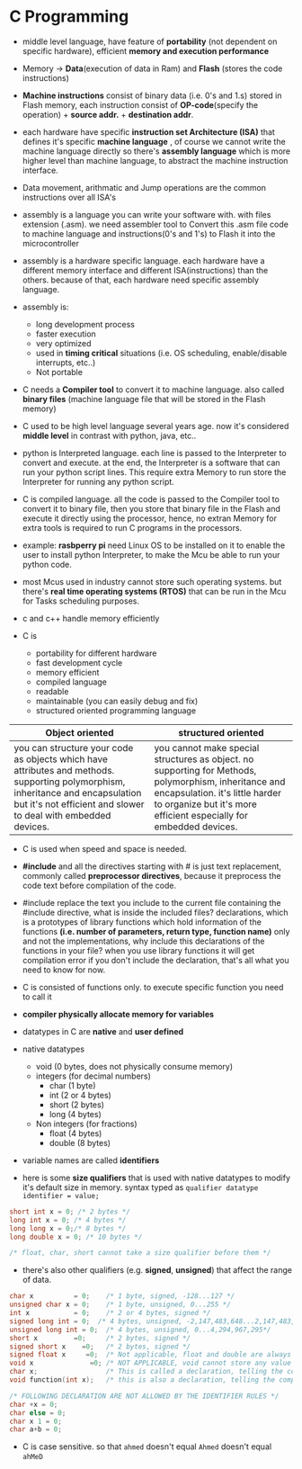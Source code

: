 # C Programming

* middle level language, have feature of **portability** (not dependent on specific hardware), efficient **memory and execution performance**

* Memory -> **Data**(execution of data in Ram) and **Flash** (stores the code instructions)

* **Machine instructions** consist of binary data (i.e. 0's and 1.s) stored in Flash memory, each instruction consist of **OP-code**(specify the operation) + **source addr.** + **destination addr**.

* each hardware have specific **instruction set Architecture (ISA)** that defines it's specific **machine language** , of course we cannot write the machine language directly so there's **assembly language** which is more higher level than machine language, to abstract the machine instruction interface.

* Data movement, arithmatic and Jump operations are the common instructions over all ISA's

* assembly is a language you can write your software with. with files extension (.asm). we need assembler tool to Convert this .asm file code to machine language and instructions(0's and 1's) to Flash it into the microcontroller

* assembly is a hardware specific language. each hardware have a different memory interface and different ISA(instructions) than the others. because of that, each hardware need specific assembly language.

* assembly is:
    * long development process
    * faster execution
    * very optimized
    * used in **timing critical** situations (i.e. OS scheduling, enable/disable interrupts, etc..)
    * Not portable

* C needs a **Compiler tool** to convert it to machine language. also called **binary files** (machine language file that will be stored in the Flash memory)

* C used to be high level language several years age. now it's considered **middle level** in contrast with python, java, etc..

* python is Interpreted language. each line is passed to the Interpreter to convert and execute. at the end, the Interpreter is a software that can run your python script lines. This require extra Memory to run store the Interpreter for running any python script.

* C is compiled language. all the code is passed to the Compiler tool to convert it to binary file, then you store that binary file in the Flash and execute it directly using the processor, hence, no extran Memory for extra tools is required to run C programs in the processors.

* example: **rasbperry pi** need Linux OS to be installed on it to enable the user to install python Interpreter, to make the Mcu be able to run your python code.

* most Mcus used in industry cannot store such operating systems. but there's **real time operating systems (RTOS)** that can be run in the Mcu for Tasks scheduling purposes.

* c and c++ handle memory efficiently 

* C is
    * portability for different hardware
    * fast development cycle
    * memory efficient
    * compiled language
    * readable
    * maintainable (you can easily debug and fix)
    * structured oriented programming language

Object oriented | structured oriented
---------------|-------------------------
you can structure your code as objects which have attributes and methods. supporting polymorphism, inheritance and encapsulation but it's not efficient and slower to deal with embedded devices. | you cannot make special structures as object. no supporting for Methods, polymorphism, inheritance and encapsulation. it's little harder to organize but it's more efficient especially for embedded devices.

* C is used when speed and space is needed.

* **#include** and all the directives starting with # is just text replacement, commonly called **preprocessor directives**, because it preprocess the code text before compilation of the code.

* #include replace the text you include to the current file containing the #include directive, what is inside the included files? declarations, which is a prototypes of library functions which hold information of the functions **(i.e. number of parameters, return type, function name)** only and not the implementations, why include this declarations of the functions in your file? when you use library functions it will get compilation error if you don't include the declaration, that's all what you need to know for now.

* C is consisted of functions only. to execute specific function you need to call it

* **compiler physically allocate memory for variables**

* datatypes in C are **native** and **user defined** 

* native datatypes
    * void (0 bytes, does not physically consume memory)
    * integers (for decimal numbers)
        * char  (1 byte)
        * int   (2 or 4 bytes)
        * short (2 bytes)
        * long  (4 bytes)
    * Non integers (for fractions)
        * float (4 bytes)
        * double (8 bytes)

* variable names are called **identifiers** 

* here is some **size qualifiers** that is used with native datatypes to modify it's default size in memory. syntax typed as ```qualifier datatype identifier = value;```
```c
short int x = 0; /* 2 bytes */
long int x = 0; /* 4 bytes */
long long x = 0;/* 8 bytes */
long double x = 0; /* 10 bytes */

/* float, char, short cannot take a size qualifier before them */

```

* there's also other qualifiers (e.g. **signed**, **unsigned**) that affect the range of data.

```c
char x          = 0;    /* 1 byte, signed, -128...127 */
unsigned char x = 0;    /* 1 byte, unsigned, 0...255 */
int x           = 0;    /* 2 or 4 bytes, signed */
signed long int = 0;  /* 4 bytes, unsigned, -2,147,483,648...2,147,483,647 */
unsigned long int = 0;  /* 4 bytes, unsigned, 0...4,294,967,295*/
short x         =0;     /* 2 bytes, signed */
signed short x    =0;   /* 2 bytes, signed */      
signed float x     =0;  /* Not applicable, float and double are always signed by definition */
void x              =0; /* NOT APPLICABLE, void cannot store any value by definition */
char x;                 /* This is called a declaration, telling the compiler that there's an identifier named x that will need to consume 1 byte in RAM memory, and storing a signed value, so the compiler handle assigning this variable it's physical location in the ram */
void function(int x);   /* this is also a declaration, telling the compiler that there's a function with name function, returning nothing, with one integer parameter will be used in the code so don't return compilation error */

/* FOLLOWING DECLARATION ARE NOT ALLOWED BY THE IDENTIFIER RULES */
char +x = 0;
char else = 0;
char x 1 = 0;           
char a+b = 0;

```

* C is case sensitive. so that ```ahmed``` doesn't equal ```Ahmed``` doesn't equal ```ahMeD``` 




